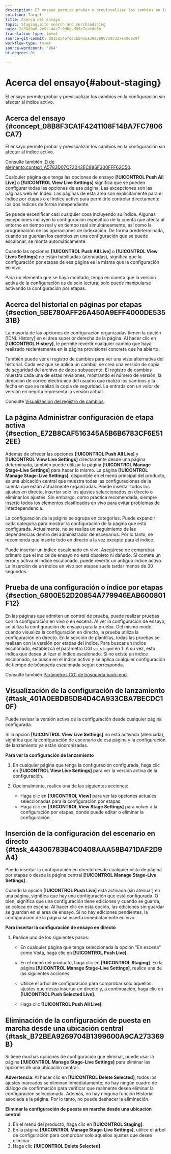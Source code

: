 ```yaml
---
description: El ensayo permite probar y previsualizar los cambios en la configuración sin afectar al índice activo.
solution: Target
title: Acerca del ensayo
topic: Staging,Site search and merchandising
uuid: 2e5889a6-2e9c-4ac7-9d6e-d35e7cafda5b
translation-type: tm+mt
source-git-commit: d015154efdccbb4c6a39a56907c0c337ec065c9f
workflow-type: tm+mt
source-wordcount: '964'
ht-degree: 0%

---
```



# Acerca del ensayo{#about-staging}

El ensayo permite probar y previsualizar los cambios en la configuración sin afectar al índice activo.

## Acerca del ensayo {#concept_08B8F3CA1F4241108F14BA7FC7806CA7}

El ensayo permite probar y previsualizar los cambios en la configuración sin afectar al índice activo.

Consulte también [ID de elemento:context_A5783D07C72042EC886F300FFF62C50](c-about-simulator.md#context_A5783D07C72042EC8886F300FFF62C50).

Cualquier página que tenga las opciones de ensayo **[!UICONTROL Push All Live]** o **[!UICONTROL View Live Settings]** significa que se pueden configurar todas las opciones de esa página. Las excepciones son las páginas web en Index. Las páginas de esta área son explícitamente para el índice por etapas o el índice activo para permitirle controlar directamente los dos índices de forma independiente.

Se puede escenificar casi cualquier cosa incluyendo su índice. Algunas excepciones incluyen la configuración específica de la cuenta que afecta al entorno en tiempo real y en tiempo real simultáneamente, así como la programación de las operaciones de indexación. De forma predeterminada, cuando se guardan los cambios en una configuración que se puede escalonar, se monta automáticamente.

Cuando las opciones **[!UICONTROL Push All Live]** o **[!UICONTROL View Lives Settings]** no están habilitadas (atenuadas), significa que la configuración por etapas de esa página es la misma que la configuración en vivo.

Para un elemento que se haya montado, tenga en cuenta que la versión activa de la configuración es de solo lectura; solo puede manipularse activando la configuración por etapas.

## Acerca del historial en páginas por etapas {#section_5BE780AFF26A450A9EFF4000DE53531B}

La mayoría de las opciones de configuración organizadas tienen la opción [!DNL History] en el área superior derecha de la página. Al hacer clic en **[!UICONTROL History]**, le permite revertir cualquier cambio que haya realizado recientemente en la página provisional concreta que ha abierto.

También puede ver el registro de cambios para ver una vista alternativa del historial. Cada vez que se aplica un cambio, se crea una versión de copia de seguridad del archivo de datos subyacente. El registro de cambios muestra cada una de estas revisiones, mostrando el número de versión, la dirección de correo electrónico del usuario que realizó los cambios y la fecha en que se realizó la copia de seguridad. La entrada con un valor de versión en negrita representa la versión actual.

Consulte [Visualización del registro de cambios](c-about-reports-menu/c-about-reports-menu.md#task_166F1156719F4B3D834BEA8E249C8057).

## La página Administrar configuración de etapa activa {#section_E72B8CAF516345A5B6B6783CF6E512EE}

Además de ofrecer las opciones **[!UICONTROL Push All Live]** y **[!UICONTROL View Live Settings]** directamente desde una página determinada, también puede utilizar la página **[!UICONTROL Manage Stage-Live Settings]** para hacer lo mismo. La página **[!UICONTROL Manage Stage-Live Settings]**, disponible en el menú principal del producto, es una ubicación central que muestra todas las configuraciones de la cuenta que están actualmente organizadas. Puede insertar todos los ajustes en directo, insertar solo los ajustes seleccionados en directo o eliminar los ajustes. Sin embargo, como práctica recomendada, siempre inserte todos los elementos clasificados en vivo para evitar problemas de interdependencia.

La configuración de la página se agrupa en categorías. Puede expandir cada categoría para mostrar la configuración de la página que está configurada. Actualmente, no se realiza un seguimiento de las dependencias dentro del administrador de escenarios. Por lo tanto, se recomienda que inserte todo en directo a la vez excepto para el índice.

Puede insertar un índice escalonado en vivo. Asegúrese de comprobar primero que el índice de ensayo no está obsoleto ni dañado. Si comete un error y activa el índice escalonado, puede revertir un antiguo índice activo. La inserción de un índice en vivo por etapas suele tardar menos de 30 segundos.

## Prueba de una configuración o índice por etapas {#section_6800E52D20854A779946EAB600801F12}

En las páginas que admiten un control de prueba, puede realizar pruebas con la configuración en vivo o en escena. Al ver la configuración de ensayo, se utiliza la configuración de ensayo para la prueba. Del mismo modo, cuando visualiza la configuración en directo, la prueba utiliza la configuración en directo. En la sección de plantillas, todas las pruebas se realizan con la versión por etapas del índice. Para buscar un índice escalonado, establezca el parámetro CGI `sp_staged` en 1. A su vez, esto indica que desea utilizar el índice escalonado. Si no existe un índice escalonado, se busca en el índice activo y se aplica cualquier configuración de tiempo de búsqueda escalonada según corresponda.

Consulte también [Parámetros CGI de búsqueda back-end](c-appendices/c-cgiparameters.md#reference_582E85C3886740C98FE88CA9DF7918E8).

## Visualización de la configuración de lanzamiento {#task_401A0EBDB5DB4D4CA933CBA7BECDC10F}

Puede revisar la versión activa de la configuración desde cualquier página configurada.

<!-- 

t_viewing_live_settings.xml

 -->

Si la opción **[!UICONTROL View Live Settings]** no está activada (atenuada), significa que la configuración de escenario de esa página y la configuración de lanzamiento ya están sincronizadas.

**Para ver la configuración de lanzamiento**

1. En cualquier página que tenga la configuración configurada, haga clic en **[!UICONTROL View Live Settings]** para ver la versión activa de la configuración.
1. Opcionalmente, realice una de las siguientes acciones:

   * Haga clic en **[!UICONTROL View]** para ver las opciones actuales seleccionadas para la configuración por etapas.
   * Haga clic en **[!UICONTROL View Stage Settings]** para volver a la configuración por etapas, donde puede editar o eliminar la configuración.

## Inserción de la configuración del escenario en directo {#task_44306783B4C0408AAA58B471DAF2D9A4}

Puede insertar la configuración en directo desde cualquier vista de página por etapas o desde la página central **[!UICONTROL Manage Stage-Live Settings]** .

<!-- 

t_pushing_live_settings_live.xml

 -->

Cuando la opción **[!UICONTROL Push Live]** está activada (sin atenuar) en una página, significa que hay una configuración que está configurada. O bien, significa que una configuración tiene ediciones y cuando se guarda, se coloca en escena. Al hacer clic en esta opción, las ediciones sin guardar se guardan en el área de ensayo. Si no hay ediciones pendientes, la configuración de la página se inserta inmediatamente en vivo.

**Para insertar la configuración de ensayo en directo**

1. Realice uno de los siguientes pasos:

   * En cualquier página que tenga seleccionada la opción &quot;En escena&quot; como Vista, haga clic en **[!UICONTROL Push Live]**.
   * En el menú del producto, haga clic en **[!UICONTROL Staging]**. En la página **[!UICONTROL Manage Stage-Live Settings]**, realice una de las siguientes acciones:

   * Utilice el árbol de configuración para comprobar solo aquellos ajustes que desea insertar en directo y, a continuación, haga clic en **[!UICONTROL Push Selected Live]**.
   * Haga clic **[!UICONTROL Push All Live]**.

## Eliminación de la configuración de puesta en marcha desde una ubicación central {#task_B72BEA9269704B1399600A9CA273369B}

Si tiene muchas opciones de configuración que eliminar, puede usar la página **[!UICONTROL Manage Stage-Live Settings]** para eliminar las opciones de una ubicación central.

<!-- 

t_deleting_staged_settings_from_a_central_location.xml

 -->

**Advertencia**: Al hacer clic en  **[!UICONTROL Delete Selected]**, todos los ajustes marcados se eliminan inmediatamente; no hay ningún cuadro de diálogo de confirmación para verificar que realmente desea eliminar la configuración seleccionada. Además, no hay ninguna función Historial asociada a la página. Por lo tanto, no puede deshacer la eliminación.

**Eliminar la configuración de puesta en marcha desde una ubicación central**

1. En el menú del producto, haga clic en **[!UICONTROL Staging]**.
1. En la página **[!UICONTROL Manage Stage-Live Settings]**, utilice el árbol de configuración para comprobar solo aquellos ajustes que desee eliminar.
1. Haga clic **[!UICONTROL Delete Selected]**.

